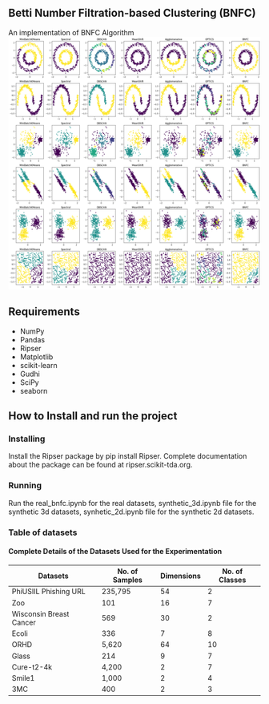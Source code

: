 ## Betti Number Filtration-based Clustering (BNFC)
An implementation of BNFC Algorithm
![images](https://github.com/Arghyapa/bnfc/blob/main/synthetic_2d.png)

## Requirements
- NumPy
- Pandas
- Ripser
- Matplotlib
- scikit-learn
- Gudhi
- SciPy
- seaborn

## How to Install and run the project
### Installing
Install the Ripser package by pip install Ripser. Complete documentation about the package can be found at ripser.scikit-tda.org.
### Running
Run the real_bnfc.ipynb for the real datasets, synthetic_3d.ipynb file for the synthetic 3d datasets, synhetic_2d.ipynb file for the synthetic 2d datasets.
### Table of datasets
#### Complete Details of the Datasets Used for the Experimentation

| Datasets                   | No. of Samples | Dimensions | No. of Classes |
|----------------------------|----------------|------------|----------------|
| PhiUSIIL Phishing URL      | 235,795        | 54         | 2              |
| Zoo                        | 101            | 16         | 7              |
| Wisconsin Breast Cancer    | 569            | 30         | 2              |
| Ecoli                      | 336            | 7          | 8              |
| ORHD                       | 5,620          | 64         | 10             |
| Glass                      | 214            | 9          | 7              |
| Cure-t2-4k                 | 4,200          | 2          | 7              |
| Smile1                     | 1,000          | 2          | 4              |
| 3MC                        | 400            | 2          | 3              |

